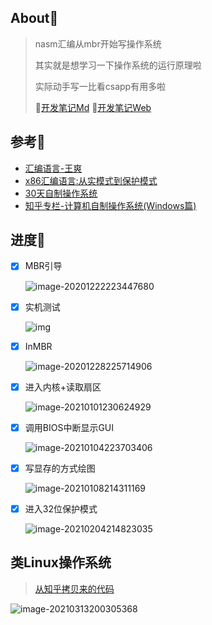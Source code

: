 ## About🍕

> nasm汇编从mbr开始写操作系统
>
> 其实就是想学习一下操作系统的运行原理啦
>
> 实际动手写一比看csapp有用多啦
>
> 🎁[开发笔记Md](https://github.com/fzf404/Tech_Note/tree/master/Linux/MakeSystem)
> 🎁[开发笔记Web](https://note.fzf404.top/#/Linux/MakeSystem/00-%E8%BD%AF%E4%BB%B6%E4%BD%BF%E7%94%A8)
> 

## 参考🚨

- [汇编语言-王爽](https://book.douban.com/subject/25726019/)
- [x86汇编语言:从实模式到保护模式](https://book.douban.com/subject/20492528/)
- [30天自制操作系统](https://book.douban.com/subject/11530329/)
- [知乎专栏-计算机自制操作系统(Windows篇)](https://www.zhihu.com/column/c_1193254878150045696)

## 进度🚊

- [x] MBR引导

  ![image-20201222223447680](https://gitee.com/nmdfzf404/Image-hosting/raw/master/2020/20201222223447.png)

- [x] 实机测试
  
  ![img](https://gitee.com/nmdfzf404/Image-hosting/raw/master/2020/20201228160105.jpg)

- [x] InMBR

  ![image-20201228225714906](https://gitee.com/nmdfzf404/Image-hosting/raw/master/2020/20201228225714.png)

- [x] 进入内核+读取扇区

  ![image-20210101230624929](https://gitee.com/nmdfzf404/Image-hosting/raw/master/2020/20210108154733.png)

- [x] 调用BIOS中断显示GUI

  ![image-20210104223703406](https://gitee.com/nmdfzf404/Image-hosting/raw/master/2020/20210104223710.png)
  
- [x] 写显存的方式绘图

  ![image-20210108214311169](https://gitee.com/nmdfzf404/Image-hosting/raw/master/2020/20210108214311.png)

- [x] 进入32位保护模式

  ![image-20210204214823035](https://gitee.com/nmdfzf404/Image-hosting/raw/master/2021/image-20210204214823035.png)

## 类Linux操作系统

> [从知乎拷贝来的代码](https://www.zhihu.com/column/c_1307260930355511296)

![image-20210313200305368](https://gitee.com/nmdfzf404/Image-hosting/raw/master/2021/20210313215516.png)
